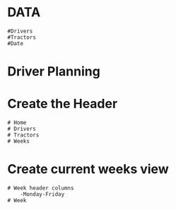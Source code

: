 # DATA #
    #Drivers
    #Tractors
    #Date

# Driver Planning #

# Create the Header
    # Home
    # Drivers
    # Tractors
    # Weeks

# Create current weeks view
    # Week header columns
        -Monday-Friday
    # Week
    

